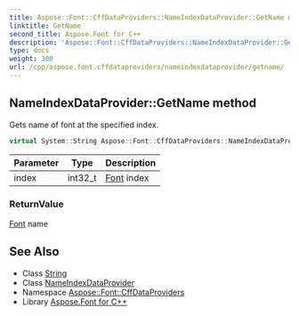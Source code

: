 ```yaml
---
title: Aspose::Font::CffDataProviders::NameIndexDataProvider::GetName method
linktitle: GetName
second_title: Aspose.Font for C++
description: 'Aspose::Font::CffDataProviders::NameIndexDataProvider::GetName method. Gets name of font at the specified index in C++.'
type: docs
weight: 300
url: /cpp/aspose.font.cffdataproviders/nameindexdataprovider/getname/
---
```

## NameIndexDataProvider::GetName method


Gets name of font at the specified index.

```cpp
virtual System::String Aspose::Font::CffDataProviders::NameIndexDataProvider::GetName(int32_t index)=0
```


| Parameter | Type | Description |
| --- | --- | --- |
| index | int32_t | [Font](../../../aspose.font/font/) index |

### ReturnValue

[Font](../../../aspose.font/font/) name

## See Also

* Class [String](../../../system/string/)
* Class [NameIndexDataProvider](../)
* Namespace [Aspose::Font::CffDataProviders](../../)
* Library [Aspose.Font for C++](../../../)
